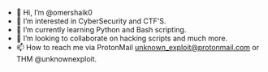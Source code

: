 - 👋 Hi, I’m @omershaik0
- 👀 I’m interested in CyberSecurity and CTF'S.
- 🌱 I’m currently learning Python and Bash scripting.
- 💞️ I’m looking to collaborate on hacking scripts and much more.
- 📫 How to reach me via ProtonMail unknown_exploit@protonmail.com or THM @unknownexploit.

